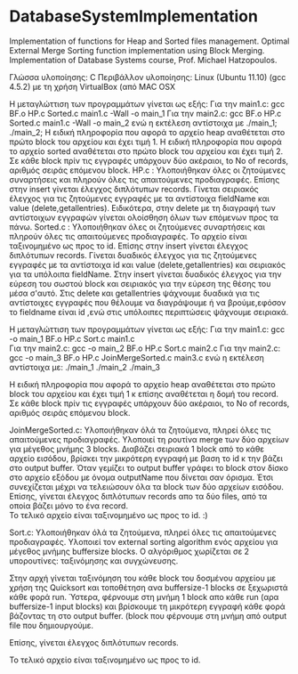 DatabaseSystemImplementation
============================

Implementation of functions for Heap and Sorted files management. Optimal External Merge Sorting function implementation using Block Merging.  Implementation of Database Systems course, Prof. Michael Hatzopoulos.

Γλώσσα υλοποίησης: C 
Περιβάλλον υλοποίησης: Linux (Ubuntu 11.10) (gcc 4.5.2) με τη χρήση VirtualBox (από MAC OSX

Η μεταγλώττιση των προγραμμάτων γίνεται ως εξής:
Για την main1.c: gcc BF.o HP.c Sorted.c main1.c -Wall -o main_1 Για την main2.c: gcc BF.o HP.c Sorted.c main1.c -Wall -o main_2
ενώ η εκτέλεση αντίστοιχα με ./main_1; ./main_2;
Η ειδική πληροφορία που αφορά το αρχείο heap αναθέτεται στο πρώτο block του αρχείου και έχει τιμή 1.
Η ειδική πληροφορία που αφορά το αρχείο sorted αναθέτεται στο πρώτο block του αρχείου και έχει τιμή 2.
Σε κάθε block πρίν τις εγγραφές υπάρχουν δύο ακέραιοι, to No of records, αριθμός σειράς επόμενου block.
HP.c : Υλοποιήθηκαν όλες οι ζητούμενες συναρτήσεις και πληρούν όλες τις απαιτούμενες προδιαγραφές. Επίσης στην insert γίνεται έλεγχος διπλότυπων records.
Γίνεται σειριακός έλεγχος για τις ζητούμενες εγγραφές με τα αντίστοιχα fieldName και value (delete,getallentries). Ειδικότερα, στην delete με τη διαγραφή των αντίστοιχων εγγραφών γίνεται ολοίσθηση όλων των επόμενων προς τα πάνω.
Sorted.c : Υλοποιήθηκαν όλες οι ζητούμενες συναρτήσεις και πληρούν όλες τις απαιτούμενες προδιαγραφές. Το αρχείο είναι ταξινομημένο ως προς το id. Επίσης στην insert γίνεται έλεγχος διπλότυπων records.
Γίνεται δυαδικός έλεγχος για τις ζητούμενες εγγραφές με τα αντίστοιχα id και value (delete,getallentries) και σειριακός για τα υπόλοιπα fieldName.
Στην insert γίνεται δυαδικός έλεγχος για την εύρεση του σωστού block και σειριακός για την εύρεση της θέσης του μέσα σ'αυτό.
Στις delete και getallentries ψάχνουμε δυαδικά για τις αντίστοιχες εγγραφές που θέλουμε να διαγράψουμε ή να βρούμε,εφόσον το fieldname είναι id ,ενώ στις υπόλοιπες περιπτώσεις ψάχνουμε σειριακά.

Η μεταγλώττιση των προγραμμάτων γίνεται ως εξής: 
Για την main1.c: gcc -o main_1 BF.o HP.c Sort.c main1.c  
Για την main2.c: gcc -o main_2 BF.o HP.c Sort.c main2.c 
Για την main2.c: gcc -o main_3 BF.o HP.c JoinMergeSorted.c main3.c 
ενώ η εκτέλεση αντίστοιχα με:
./main_1 
./main_2 
./main_3

Η ειδική πληροφορία που αφορά το αρχείο heap αναθέτεται στο πρώτο block του αρχείου και έχει τιμή 1 κ επίσης αναθέτεται η δομή του record.
Σε κάθε block πρίν τις εγγραφές υπάρχουν δύο ακέραιοι, τo No of records, αριθμός σειράς επόμενου block.

JoinMergeSorted.c: Υλοποιήθηκαν όλά τα ζητούμενα, πληρεί όλες τις απαιτούμενες προδιαγραφές. 
Υλοποιεί τη ρουτίνα merge των δύο αρχείων για μέγεθος μνήμης 3 blocks. 
Διαβάζει σειριακά 1 block από το κάθε αρχείο  εισόδου, βρίσκει την μικρότερη εγγραφή με βαση το id κ την βάζει στο output buffer.
Όταν γεμίζει το output buffer γράφει το block στον δίσκο στο αρχείο εξόδου με όνομα outputName που δίνεται σαν όρισμα. 
Έτσι συνεχίζεται μέχρι να τελειώσουν όλα τα block των δύο αρχείων εισόδου.
Επίσης, γίνεται έλεγχος διπλότυπων records απο τα δύο files, από τα οποία βάζει μόνο το ένα record.  
Το τελικό αρχείο είναι ταξινομημένο ως προς το id. :)




Sort.c: Υλοποιήθηκαν όλά τα ζητούμενα, πληρεί όλες τις απαιτούμενες προδιαγραφές.
Υλοποιεί τον external sorting algorithm ενός αρχείου για μέγεθος μνήμης buffersize blocks. 
Ο αλγόριθμος χωρίζεται σε 2 υπορουτίνες: ταξινόμησης και συγχώνευσης.

Στην αρχή γίνεται ταξινόμηση του κάθε block του δοσμένου αρχείου με χρήση της Quicksort και τοποθέτηση ανα buffersize-1 blocks σε ξεχωριστά κάθε φορά run. 
Ύστερα, φέρνουμε στη μνήμη 1 block απο κάθε run (αρα buffersize-1 input blocks) και βρίσκουμε τη μικρότερη εγγραφή κάθε φορά βάζοντας τη στο output buffer. (block που φέρνουμε στη μνήμη από output file που δημιουργούμε. 




 Επίσης, γίνεται έλεγχος διπλότυπων records. 

Το τελικό αρχείο είναι ταξινομημένο ως προς το id. 
